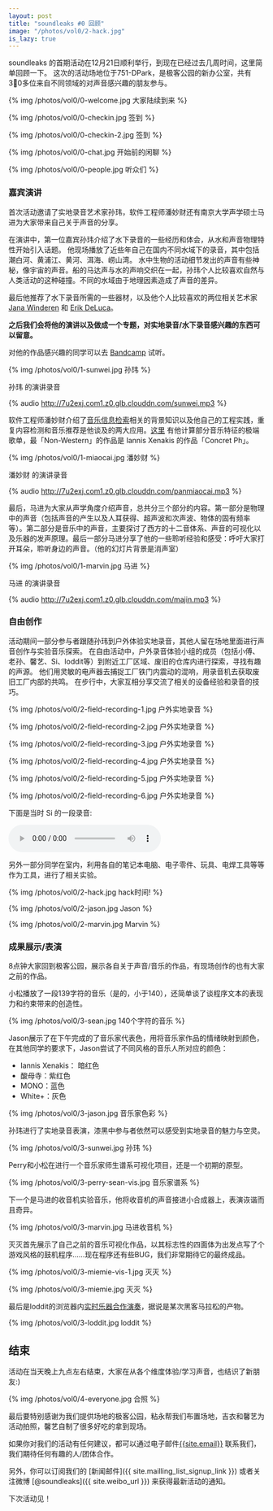 ```yaml
---
layout: post
title: "soundleaks #0 回顾"
image: "/photos/vol0/2-hack.jpg"
is_lazy: true
---
```


soundleaks 的首期活动在12月21日顺利举行，到现在已经过去几周时间，这里简单回顾一下。
这次的活动场地位于751-DPark，是极客公园的新办公室，共有30多位来自不同领域的对声音感兴趣的朋友参与。

{% img /photos/vol0/0-welcome.jpg 大家陆续到来 %}

{% img /photos/vol0/0-checkin.jpg 签到 %}

{% img /photos/vol0/0-checkin-2.jpg 签到 %}

{% img /photos/vol0/0-chat.jpg 开始前的闲聊 %}

{% img /photos/vol0/0-people.jpg 听众们 %}

### 嘉宾演讲

首次活动邀请了实地录音艺术家孙玮，软件工程师潘妙财还有南京大学声学硕士马进为大家带来自己关于声音的分享。

在演讲中，第一位嘉宾孙玮介绍了水下录音的一些经历和体会，从水和声音物理特性开始引入话题。
他现场播放了近些年自己在国内不同水域下的录音，其中包括潮白河、黄浦江、黄河、洱海、崂山湾。
水中生物的活动细节发出的声音有些神秘，像宇宙的声音。船的马达声与水的声响交织在一起，孙玮个人比较喜欢自然与人类活动的这种碰撞。不同的水域由于地理因素造成了声音的差异。

最后他推荐了水下录音所需的一些器材，以及他个人比较喜欢的两位相关艺术家 [Jana Winderen](http://www.janawinderen.com/) 和 [Erik DeLuca](http://www.erikdeluca.com/)。

**之后我们会将他的演讲以及做成一个专题，对实地录音/水下录音感兴趣的东西可以留意。**

对他的作品感兴趣的同学可以去 [Bandcamp](http://sunwei.bandcamp.com) 试听。


{% img /photos/vol0/1-sunwei.jpg 孙玮 %}

孙玮 的演讲录音

{% audio http://7u2exj.com1.z0.glb.clouddn.com/sunwei.mp3 %}

软件工程师潘妙财介绍了[音乐信息检索](http://en.wikipedia.org/wiki/Music_information_retrieval)相关的背景知识以及他自己的工程实践，重复内容检测和音乐推荐是他谈及的两大应用。[这里](http://extreme.soundleaks.org/) 有他计算部分音乐特征的极端歌单，最「Non-Western」的作品是 Iannis Xenakis 的作品「Concret Ph」。



{% img /photos/vol0/1-miaocai.jpg 潘妙财 %}

潘妙财 的演讲录音

{% audio http://7u2exj.com1.z0.glb.clouddn.com/panmiaocai.mp3 %}

最后，马进为大家从声学角度介绍声音，总共分三个部分的内容。第一部分是物理中的声音（包括声音的产生以及人耳获得、超声波和次声波、物体的固有频率等）。第二部分是音乐中的声音，主要探讨了西方的十二音体系、声音的可视化以及乐器的发声原理。最后一部分马进分享了他的一些聆听经验和感受：呼吁大家打开耳朵，聆听身边的声音。（他的幻灯片背景是消声室）

{% img /photos/vol0/1-marvin.jpg 马进 %}

马进 的演讲录音

{% audio http://7u2exj.com1.z0.glb.clouddn.com/majin.mp3 %}

### 自由创作

活动期间一部分参与者跟随孙玮到户外体验实地录音，其他人留在场地里面进行声音创作与实验音乐探索。
在自由活动中，户外录音体验小组的成员（包括小傅、老孙、馨艺、Si、loddit等）到附近工厂区域、废旧的仓库内进行探索，寻找有趣的声源。
他们用灵敏的电声器去捕捉工厂铁门内震动的混响，用录音机去获取废旧工厂内部的共鸣。
在步行中，大家互相分享交流了相关的设备经验和录音的技巧。

{% img /photos/vol0/2-field-recording-1.jpg 户外实地录音 %}

{% img /photos/vol0/2-field-recording-2.jpg 户外实地录音 %}

{% img /photos/vol0/2-field-recording-3.jpg 户外实地录音 %}

{% img /photos/vol0/2-field-recording-4.jpg 户外实地录音 %}

{% img /photos/vol0/2-field-recording-5.jpg 户外实地录音 %}

{% img /photos/vol0/2-field-recording-6.jpg 户外实地录音 %}

下面是当时 Si 的一段录音:

<audio src="http://7u2exj.com1.z0.glb.clouddn.com/yesi.mp3" controls>
</audio>


另外一部分同学在室内，利用各自的笔记本电脑、电子零件、玩具、电焊工具等等作为工具，进行了相关实验。

{% img /photos/vol0/2-hack.jpg hack时间! %}

{% img /photos/vol0/2-jason.jpg Jason %}

{% img /photos/vol0/2-marvin.jpg Marvin %}


### 成果展示/表演

8点钟大家回到极客公园，展示各自关于声音/音乐的作品，有现场创作的也有大家之前的作品。

小松播放了一段139字符的音乐（是的，小于140），还简单谈了谈程序文本的表现力和约束带来的创造性。

{% img /photos/vol0/3-sean.jpg 140个字符的音乐 %}

Jason展示了在下午完成的了音乐家代表色，用将音乐家作品的情绪映射到颜色，
在其他同学的要求下，Jason尝试了不同风格的音乐人所对应的颜色：

* Iannis Xenakis： 暗红色
* 酸母寺：紫红色
* MONO：蓝色
* White+：灰色

{% img /photos/vol0/3-jason.jpg 音乐家色彩 %}

孙玮进行了实地录音表演，漆黑中参与者依然可以感受到实地录音的魅力与空灵。

{% img /photos/vol0/3-sunwei.jpg 孙玮 %}

Perry和小松在进行一个音乐家师生谱系可视化项目，还是一个初期的原型。

{% img /photos/vol0/3-perry-sean-vis.jpg 音乐家谱系 %}

下一个是马进的收音机实验音乐，他将收音机的声音接进小合成器上，表演诙谐而且奇异。

{% img /photos/vol0/3-marvin.jpg 马进收音机 %}

灭灭首先展示了自己之前的音乐可视化作品，以其标志性的四面体为出发点写了个游戏风格的鼓机程序……现在程序还有些BUG，我们非常期待它的最终成品。

{% img /photos/vol0/3-miemie-vis-1.jpg 灭灭 %}

{% img /photos/vol0/3-miemie.jpg 灭灭 %}

最后是loddit的浏览器内[实时乐器合作演奏](http://band.meteor.com/)，据说是某次黑客马拉松的产物。

{% img /photos/vol0/3-loddit.jpg loddit %}


## 结束

活动在当天晚上九点左右结束，大家在从各个维度体验/学习声音，也结识了新朋友:)


{% img /photos/vol0/4-everyone.jpg 合照 %}


最后要特别感谢为我们提供场地的极客公园，粘永帮我们布置场地，吉衣和馨艺为活动拍照，馨艺自制了很多好吃的拿到现场。

如果你对我们的活动有任何建议，都可以通过电子邮件<a href="mailto:{{site.email}}">{{site.email}}</a> 联系我们，我们期待任何有趣的人/团体合作。

另外，你可以订阅我们的 [新闻邮件]({{ site.mailling_list_signup_link }}) 或者关注微博 [@soundleaks]({{ site.weibo_url }}) 来获得最新活动的通知。

下次活动见！
